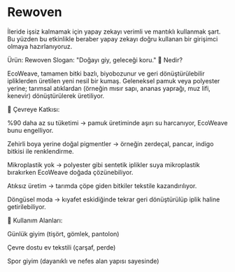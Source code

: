 # Rewoven

İleride işsiz kalmamak için yapay zekayı verimli ve mantıklı kullanmak şart. Bu yüzden bu etkinlikle beraber yapay zekayı doğru kullanan bir girişimci olmaya hazırlanıyoruz.

Ürün: Rewoven
Slogan: "Doğayı giy, geleceği koru."
📌 Nedir?

EcoWeave, tamamen bitki bazlı, biyobozunur ve geri dönüştürülebilir ipliklerden üretilen yeni nesil bir kumaş. Geleneksel pamuk veya polyester yerine; tarımsal atıklardan (örneğin mısır sapı, ananas yaprağı, muz lifi, kenevir) dönüştürülerek üretiliyor.

🌱 Çevreye Katkısı:

%90 daha az su tüketimi → pamuk üretiminde aşırı su harcanıyor, EcoWeave bunu engelliyor.

Zehirli boya yerine doğal pigmentler → örneğin zerdeçal, pancar, indigo bitkisi ile renklendirme.

Mikroplastik yok → polyester gibi sentetik iplikler suya mikroplastik bırakırken EcoWeave doğada çözünebiliyor.

Atıksız üretim → tarımda çöpe giden bitkiler tekstile kazandırılıyor.

Döngüsel moda → kıyafet eskidiğinde tekrar geri dönüştürülüp iplik haline getirilebiliyor.

🎯 Kullanım Alanları:

Günlük giyim (tişört, gömlek, pantolon)

Çevre dostu ev tekstili (çarşaf, perde)

Spor giyim (dayanıklı ve nefes alan yapısı sayesinde)

